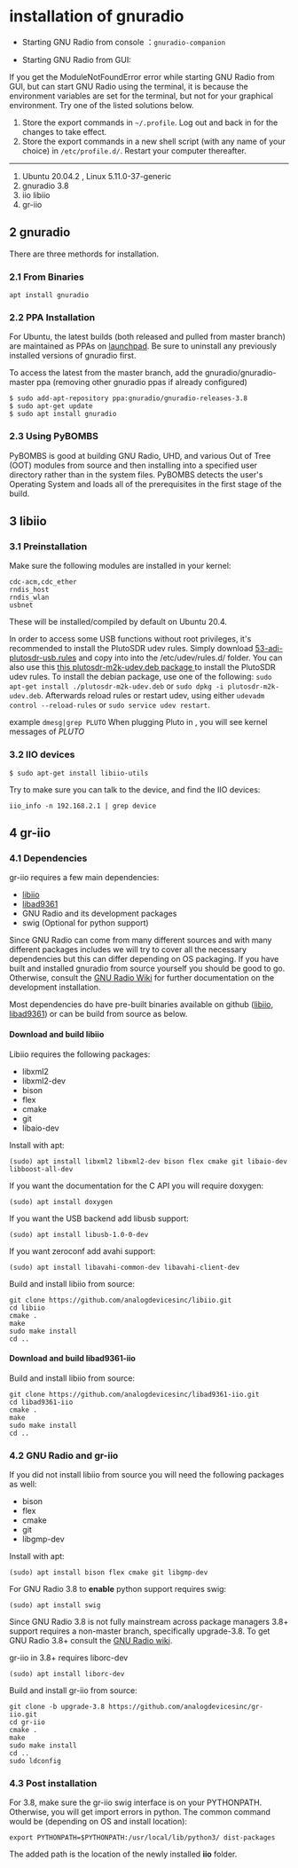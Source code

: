 # installation of gnuradio

* Starting GNU Radio from console ：`gnuradio-companion`

* Starting GNU Radio from GUI:

If you get the ModuleNotFoundError error while starting GNU Radio  from GUI, but can start GNU Radio using the terminal, it is because the  environment variables are set for the terminal, but not for your  graphical environment. Try one of the listed solutions below.

1. Store the export commands  in `~/.profile`. Log out and back in for the changes to take effect.
2. Store the export commands in a new shell script (with any name of your choice) in `/etc/profile.d/`. Restart your computer thereafter.

---

1. Ubuntu 20.04.2 , Linux 5.11.0-37-generic
2. gnuradio 3.8
3. iio libiio
4. gr-iio

## 2 gnuradio

There are three methords for installation.

### 2.1  From Binaries

`apt install gnuradio`


### 2.2  PPA Installation

For Ubuntu, the latest builds (both released and pulled from master branch) are maintained as PPAs on [launchpad](https://launchpad.net/~gnuradio).  Be sure to uninstall any previously installed versions of gnuradio first.

To access the latest from the master branch, add the  gnuradio/gnuradio-master ppa (removing other gnuradio ppas if already  configured)

```
$ sudo add-apt-repository ppa:gnuradio/gnuradio-releases-3.8
$ sudo apt-get update
$ sudo apt install gnuradio
```


### 2.3 Using PyBOMBS 

PyBOMBS is good at building GNU Radio, UHD, and various Out of Tree (OOT) modules from source and then installing into a specified user directory rather than in the system files.
 PyBOMBS detects the user's Operating System and loads all of the prerequisites in the first stage of the build. 

## 3 libiio

 ### 3.1  Preinstallation

   Make sure the following modules are installed in your kernel:

```
cdc-acm,cdc_ether
rndis_host
rndis_wlan
usbnet 
```

These will be installed/compiled by default on Ubuntu 20.4.

In order to access some USB functions without root privileges, it's recommended to install the PlutoSDR udev rules. Simply download [53-adi-plutosdr-usb.rules](https://raw.githubusercontent.com/analogdevicesinc/plutosdr-fw/master/scripts/53-adi-plutosdr-usb.rules)  and copy into into the /etc/udev/rules.d/ folder. You can also use this [this plutosdr-m2k-udev.deb package ](https://wiki.analog.com/_media/university/tools/pluto/drivers/plutosdr-m2k-udev_1.0_amd64.deb)  to install the PlutoSDR udev rules. To install the debian package, use one of the following: `sudo apt-get install ./plutosdr-m2k-udev.deb` or `sudo dpkg -i plutosdr-m2k-udev.deb`.
Afterwards reload rules or restart udev, using either `udevadm control --reload-rules` or `sudo service udev restart`.

example `dmesg|grep PLUTO`
When plugging Pluto in , you will see kernel messages of  *PLUTO*

### 3.2  IIO devices

`$ sudo apt-get install libiio-utils `

Try to make sure you can talk to the device, and find the IIO devices:

```
iio_info -n 192.168.2.1 | grep device
```

## 4 gr-iio

### 4.1 Dependencies

gr-iio requires a few main dependencies:

-  [libiio](https://wiki.analog.com/resources/tools-software/linux-software/libiio)
-  [libad9361](https://github.com/analogdevicesinc/libad9361-iio)
-  GNU Radio and its development packages
-  swig (Optional for python support)

Since GNU Radio can come from many  different sources and with many different packages includes we will try  to cover all the necessary dependencies but this can differ depending on OS packaging. If you have built and installed gnuradio from source yourself you should be good to go. Otherwise, consult the [GNU Radio Wiki](https://wiki.gnuradio.org/index.php/InstallingGR) for further documentation on the development installation.

Most dependencies do have pre-built binaries available on github ([libiio](https://github.com/analogdevicesinc/libiio/releases), [libad9361](https://github.com/analogdevicesinc/libad9361-iio/releases)) or can be build from source as below.

#### Download and build libiio

Libiio requires the following packages:

-  libxml2
-  libxml2-dev
-  bison
-  flex
-  cmake
-  git
-  libaio-dev

Install with apt:

```
(sudo) apt install libxml2 libxml2-dev bison flex cmake git libaio-dev libboost-all-dev
```

If you want the documentation for the C API you will require doxygen:

```
(sudo) apt install doxygen
```

If you want the USB backend add libusb support:

```
(sudo) apt install libusb-1.0-0-dev
```

If you want zeroconf add avahi support:

```
(sudo) apt install libavahi-common-dev libavahi-client-dev
```

Build and install libiio from source:

```
git clone https://github.com/analogdevicesinc/libiio.git
cd libiio
cmake .
make 
sudo make install
cd ..
```

#### Download and build libad9361-iio

Build and install libiio from source:

```
git clone https://github.com/analogdevicesinc/libad9361-iio.git
cd libad9361-iio
cmake .
make 
sudo make install
cd ..
```

### 4.2 GNU Radio and gr-iio

If you did not install libiio from source you will need the following packages as well:

-  bison
-  flex
-  cmake
-  git
-  libgmp-dev

Install with apt:

```
(sudo) apt install bison flex cmake git libgmp-dev
```

For GNU Radio 3.8 to **enable** python support requires swig:

```
(sudo) apt install swig
```

Since GNU Radio 3.8 is not fully  mainstream across package managers 3.8+ support requires a non-master  branch, specifically upgrade-3.8. To get GNU Radio 3.8+ consult the [GNU Radio wiki](https://wiki.gnuradio.org/index.php/InstallingGR#Ubuntu_PPA_Installation).

gr-iio in 3.8+ requires liborc-dev

```
(sudo) apt install liborc-dev
```

Build and install gr-iio from source:

```
git clone -b upgrade-3.8 https://github.com/analogdevicesinc/gr-iio.git
cd gr-iio
cmake .
make 
sudo make install
cd ..
sudo ldconfig
```

### 4.3 Post installation

For 3.8, make sure the gr-iio swig interface is on your PYTHONPATH.  Otherwise, you will get import errors in python. The common command  would be (depending on OS and install location):

```
export PYTHONPATH=$PYTHONPATH:/usr/local/lib/python3/ dist-packages
```

The added path is the location of the newly installed **iio** folder.

